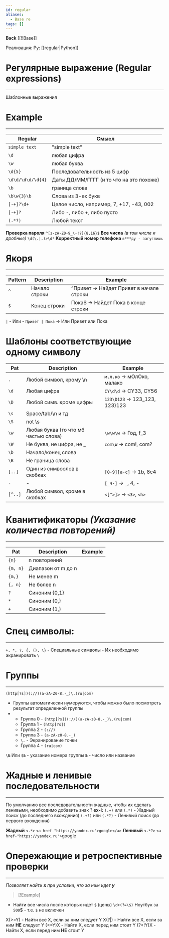 ```yaml
---
id: regular
aliases:
  - Base re
tags: []
---
```


**Back**
    [[!!Base]]

Реализация:
Py: [[regular|Python]]

# Регулярные выражение (Regular expressions)
---
Шаблонные выражения

# Example
---

| Regular           | Смысл                                    |
|-------------------|------------------------------------------|
| `simple text`     | "simple text"                            |
| `\d`              | любая цифра                              |
| `\w`              | любая буква                              |
| `\d{5}`           | Последовательность из 5 цифр             |
| `\d\d/\d\d/\d{4}` | Даты ДД/ММ/ГГГГ (и то что на это похоже) |
| `\b`              | граница слова                            |
| `\b\w{3}\b`       | Слова из 3-ех букв                       |
| `[-+]?\d+`        | Целое число, например, 7, +17, -43, 002  |
| `[-+]?`           | Либо -, либо +, либо пусто               |
| `(.*?)`           | Любой текст                              |

**Проверка пароля**
    `^[z-zA-Z0-9_\-!?]{8,16}$`
**Все числа** *(в том числе и дробные)*
    `\d(\.|.)>\d*`
**Корректный номер телефона**
    `в***ду - загуглишь`


# Якоря
----

| Pattern | Description   | Example                                  |
|---------|---------------|------------------------------------------|
| `^`     | Начало строки | ^Привет -> Найдет Привет в начале строки |
| `$`     | Конец строки  | Пока$ -> Найдет Пока в конце строки      |


 `|` - Или - `Привет | Пока` -> Или Привет или Пока

# Шаблоны соответствующие одному символу

| Pat     | Description                          | Example                        |
|---------|--------------------------------------|--------------------------------|
| `.`     | Любой символ, крому \n               | `м.л.ко` -> мОлОко, малако     |
| `\d`    | Любая цифра                          | `CY\d\d` -> CY33, CY56         |
| `\D`    | Любой симв. кроме цифры              | `123\D123` -> 123_123, 123)123 |
| `\s`    | Space/tab/\n и тд                    |                                |
| `\S`    | not \s                               |                                |
| `\w`    | Любая буква (то что мб частью слова) | `\w\w\w` -> Год, f_3           |
| `\W`    | Не буква, не цифра, не _             | `com\W` -> com!, com?          |
| `\b`    | Начало/конец слова                   |                                |
| `\B`    | Не граница слова                     |                                |
| `[..]`  | Один из симвоолов в скобках          | `[0-9][a-c]` -> 1b, 8c4        |
| `-`     | -                                    | `[_4-]` -> `_`, 4, -           |
| `[^..]` | Любой символ, кроме в скобках        | `<[^>]>` -> `<3>`, `<h>`       |

# Кванитификаторы *(Указание количества повторений)*
---

| Pat      | Description        | Example |
|----------|--------------------|---------|
| `{n}`    | n повторений       |         |
| `{m, n}` | Диапазон от m до n |         |
| `{m,}`   | Не менее m         |         |
| `{, n}`  | Не более n         |         |
| `?`      | Синоним {0,1}      |         |
| `*`      | Синоним {0,}       |         |
| `+`      | Синоним {1,}       |         |

# Спец символы:
---
 `+, *, ?, {, (), \}` - Специальные символы
    - Их необходимо экранировать `\`

# Группы
---

`(http[?s])(://)(a-zA-Z0-8.-_)\.(ru|com)`

- Группы автоматически нумеруются, чтобы можно было посмотреть результат определенной группы
-
    - Группа 0 - `(http[?s])(://)(a-zA-z0-8.-_)\.(ru|com)`
    - Группа 1 - `(http[?s])`
    - Группа 2 - `(://)`
    - Группа 3 - `(a-zA-z0-8.-_)`
    - `\.` - Экранирование точки
    - Группа 4 - `(ru|com)`

`\№` Или `$№` - указание номера группы
    `№` - число или название

# Жадные и ленивые последовательности
---
По умолчанию все последовательности жадные, чтобы их сделать ленивыми,
необходимо добавить знак ?
**ex-l:**
    `(.+)` или `(.*)` - Жадный поиск (до последнего вхождения)
    `(.+?)` или `(.*?)` - Ленивый поиск (до первого вхождения)

**Жадный**
    `<.*>`
    `<a href-"https://yandex.ru">google</a>`
**Ленивый**
    `<.*?>`
    `<a href-"https://yandex.ru">`google</a>

# Опережающие и ретроспективные проверки
---
_Позволяет найти **x** при условии, что за ним идет **y**_

>[!Example]
- Найти все числа после которых идет `$` (цены)
    `\d+(?=\$)`
    Ноутбук за `500`$
        - т.е.  `$` не включен

X(>=Y)  - Найти все X, если за ним следует Y
X(?|)   - Найти все X, если за ним **НЕ** следует Y
(<=Y)X  - Найти X, если перед ним стоит Y
(?<!Y)X - Найти X, если перед ним **НЕ** стоит Y
